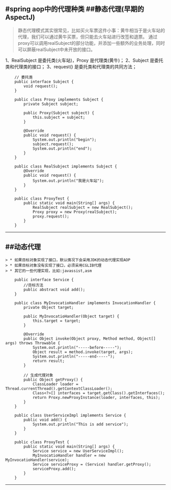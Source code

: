 #spring aop中的代理种类
##静态代理(早期的AspectJ)
------
> 静态代理模式其实很常见，比如买火车票这件小事：黄牛相当于是火车站的代理，我们可以通过黄牛买票，但只能去火车站进行改签和退票。
通过proxy可以调用realSubject的部分功能，并添加一些额外的业务处理，同时可以屏蔽realSubject中未开放的接口。

1、RealSubject 是委托类(火车站)，Proxy 是代理类(黄牛)；
2、Subject 是委托类和代理类的接口；
3、request() 是委托类和代理类的共同方法；

```
    // 委托类
    public interface Subject {
        void request();
    }
    
    public class Proxy implements Subject {
        private Subject subject;
    
        public Proxy(Subject subject) {
            this.subject = subject;
        }
    
        @Override
        public void request() {
            System.out.println("begin");
            subject.request();
            System.out.println("end");
        }
    }
    
    public class RealSubject implements Subject {
        @Override
        public void request() {
            System.out.println("我是火车站");
        }
    }
    
    public class ProxyTest {
        public static void main(String[] args) {
            RealSubject realSubject = new RealSubject();
            Proxy proxy = new Proxy(realSubject);
            proxy.request();
        }
    }
```

------

##动态代理
------
    > * 如果目标对象实现了接口，默认情况下会采用JDK的动态代理实现AOP
    > * 如果目标对象没有实现了接口，必须采用CGLIB代理
    > * 其它的一些代理实现，比如:javassist,asm

```
    public interface Service {
        //目标方法
        public abstract void add();
    }
    
    public class MyInvocatioHandler implements InvocationHandler {
        private Object target;
    
        public MyInvocatioHandler(Object target) {
            this.target = target;
        }
    
        @Override
        public Object invoke(Object proxy, Method method, Object[] args) throws Throwable {
            System.out.println("-----before-----");
            Object result = method.invoke(target, args);
            System.out.println("-----end-----");
            return result;
        }
    
        // 生成代理对象
        public Object getProxy() {
            ClassLoader loader = Thread.currentThread().getContextClassLoader();
            Class<?>[] interfaces = target.getClass().getInterfaces();
            return Proxy.newProxyInstance(loader, interfaces, this);
        }
    }
    
    public class UserServiceImpl implements Service {
        public void add() {
            System.out.println("This is add service");
        }
    }
    
    public class ProxyTest {
        public static void main(String[] args) {
            Service service = new UserServiceImpl();
            MyInvocatioHandler handler = new MyInvocatioHandler(service);
            Service serviceProxy = (Service) handler.getProxy();
            serviceProxy.add();
        }
    }
```

------